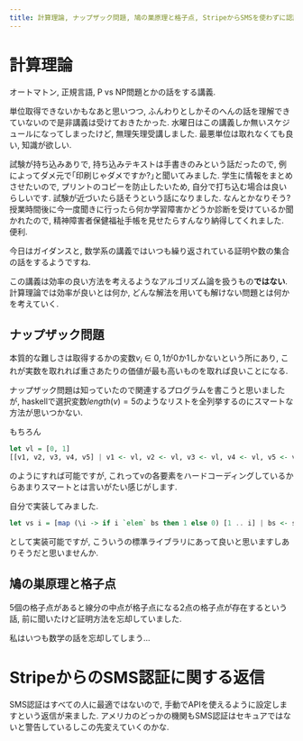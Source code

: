 ```yaml
---
title: 計算理論, ナップザック問題, 鳩の巣原理と格子点, StripeからSMSを使わずに認証を手動で有効化すると返信が来ました
---
```


# 計算理論

オートマトン, 正規言語, P vs NP問題とかの話をする講義.

単位取得できないかもなあと思いつつ,
ふんわりとしかそのへんの話を理解できていないので是非講義は受けておきたかった.
水曜日はこの講義しか無いスケジュールになってしまったけど,
無理矢理受講しました.
最悪単位は取れなくても良い,
知識が欲しい.

試験が持ち込みありで,
持ち込みテキストは手書きのみという話だったので,
例によってダメ元で｢印刷じゃダメですか?｣と聞いてみました.
学生に情報をまとめさせたいので,
プリントのコピーを防止したいため,
自分で打ち込む場合は良いらしいです.
試験が近づいたら話そうという話になりました.
なんとかなりそう?
授業時間後に今一度聞きに行ったら何か学習障害かどうか診断を受けているか聞かれたので,
精神障害者保健福祉手帳を見せたらすんなり納得してくれました.
便利.

今日はガイダンスと,
数学系の講義ではいつも繰り返されている証明や数の集合の話をするようですね.

この講義は効率の良い方法を考えるようなアルゴリズム論を扱うもの**ではない**.
計算理論では効率が良いとは何か,
どんな解法を用いても解けない問題とは何かを考えていく.

## ナップザック問題

本質的な難しさは取得するかの変数$v_i ∈ {0, 1}$が0か1しかないという所にあり,
これが実数を取れれば重さあたりの価値が最も高いものを取れば良いことになる.

ナップザック問題は知っていたので関連するプログラムを書こうと思いましたが,
haskellで選択変数$length(v) = 5$のようなリストを全列挙するのにスマートな方法が思いつかない.

もちろん

~~~hs
let vl = [0, 1]
[[v1, v2, v3, v4, v5] | v1 <- vl, v2 <- vl, v3 <- vl, v4 <- vl, v5 <- vl]
~~~

のようにすれば可能ですが,
これってvの各要素をハードコーディングしているからあまりスマートとは言いがたい感じがします.

自分で実装してみました.

~~~hs
let vs i = [map (\i -> if i `elem` bs then 1 else 0) [1 .. i] | bs <- subsequences [1 .. i]]
~~~

として実装可能ですが,
こういうの標準ライブラリにあって良いと思いますしありそうだと思いませんか.

## 鳩の巣原理と格子点

5個の格子点があると線分の中点が格子点になる2点の格子点が存在するという話,
前に聞いたけど証明方法を忘却していました.

私はいつも数学の話を忘却してしまう…

# StripeからのSMS認証に関する返信

SMS認証はすべての人に最適ではないので,
手動でAPIを使えるように設定しますという返信が来ました.
アメリカのどっかの機関もSMS認証はセキュアではないと警告しているしこの先変えていくのかな.
